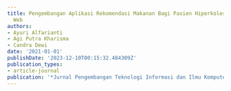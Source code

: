 ```yaml
---
title: Pengembangan Aplikasi Rekomendasi Makanan Bagi Pasien Hiperkolesterolemia Berbasis
  Web
authors:
- Ayuri Alfarianti
- Agi Putra Kharisma
- Candra Dewi
date: '2021-01-01'
publishDate: '2023-12-10T00:15:32.484309Z'
publication_types:
- article-journal
publication: '*Jurnal Pengembangan Teknologi Informasi dan Ilmu Komputer*'
---
```

